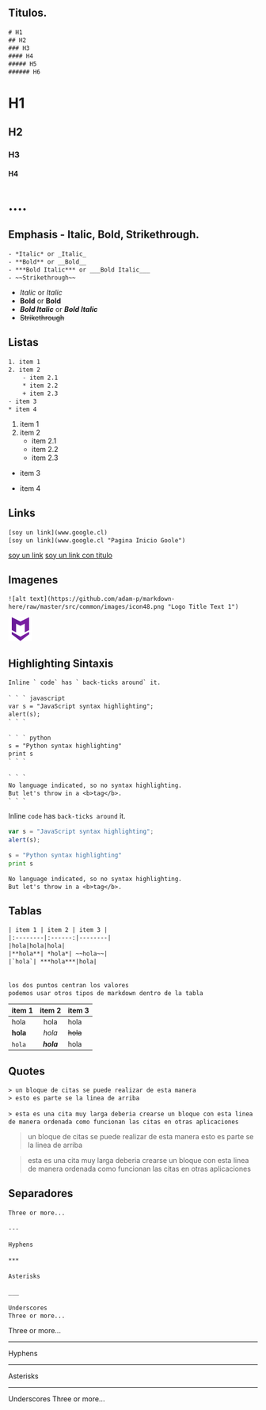 ## Titulos.
```
# H1
## H2
### H3
#### H4
##### H5
###### H6
```
# H1
## H2
### H3
#### H4 
# ....

## Emphasis - Italic, Bold, Strikethrough.
```
- *Italic* or _Italic_
- **Bold** or __Bold__
- ***Bold Italic*** or ___Bold Italic___
- ~~Strikethrough~~

```

- *Italic* or _Italic_
- **Bold** or __Bold__
- ***Bold Italic*** or ___Bold Italic___
- ~~Strikethrough~~

## Listas 
``` 
1. item 1 
2. item 2 
    - item 2.1
    * item 2.2
    + item 2.3
- item 3
* item 4
```
1. item 1 
2. item 2 
    - item 2.1
    * item 2.2
    + item 2.3
- item 3
* item 4

## Links 

```
[soy un link](www.google.cl)
[soy un link](www.google.cl "Pagina Inicio Goole")
```

[soy un link](www.google.cl)
[soy un link con titulo](https://www.google.cl "Pagina Inicio Goole")

## Imagenes
```
![alt text](https://github.com/adam-p/markdown-here/raw/master/src/common/images/icon48.png "Logo Title Text 1")
```
![alt text](https://github.com/adam-p/markdown-here/raw/master/src/common/images/icon48.png "Logo Title Text 1")

## Highlighting Sintaxis

```
Inline ` code` has ` back-ticks around` it.

` ` ` javascript
var s = "JavaScript syntax highlighting";
alert(s);
` ` `
 
` ` ` python
s = "Python syntax highlighting"
print s
` ` `
 
` ` `
No language indicated, so no syntax highlighting. 
But let's throw in a <b>tag</b>.
` ` `
```


Inline `code` has `back-ticks around` it.

```javascript
var s = "JavaScript syntax highlighting";
alert(s);
```
 
```python
s = "Python syntax highlighting"
print s
```
 
```
No language indicated, so no syntax highlighting. 
But let's throw in a <b>tag</b>.
```

## Tablas

```
| item 1 | item 2 | item 3 |
|:--------|:------:|--------|
|hola|hola|hola|
|**hola**| *hola*| ~~hola~~|
|`hola`| ***hola***|hola|


los dos puntos centran los valores 
podemos usar otros tipos de markdown dentro de la tabla

```

| item 1 | item 2 | item 3 |
|:--------|:------:|--------|
|hola|hola|hola|
| **hola** | *hola*| ~~hola~~|
| `hola`| ***hola***| hola |


## Quotes

```
> un bloque de citas se puede realizar de esta manera
> esto es parte se la linea de arriba 

> esta es una cita muy larga deberia crearse un bloque con esta linea de manera ordenada como funcionan las citas en otras aplicaciones 
```

> un bloque de citas se puede realizar de esta manera
> esto es parte se la linea de arriba 


> esta es una cita muy larga deberia crearse un bloque con esta linea de manera ordenada como funcionan las citas en otras aplicaciones

## Separadores

```
Three or more...

---

Hyphens

***

Asterisks

___

Underscores
Three or more...

```

Three or more...

---

Hyphens

***

Asterisks

___

Underscores
Three or more...


 
